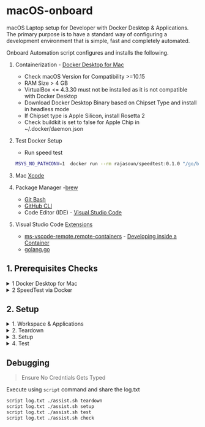 # macOS-onboard

macOS Laptop setup for Developer with Docker Desktop & Applications. The primary purpose is to have a standard way of configuring a development environment that is simple, fast and completely automated.

Onboard Automation script configures and installs the following.

1. Containerization - [Docker Desktop for Mac](https://docs.docker.com/desktop/mac/install/)
   - Check macOS Version for Compatibility >=10.15
   - RAM Size > 4 GB
   - VirtualBox <= 4.3.30 must not be installed as it is not compatible with Docker Desktop
   - Download Docker Desktop Binary based on Chipset Type and install in headless mode 
    - If Chipset type is Apple Silicon, install Rosetta 2
    - Check buildkit is set to false for Apple Chip in ~/.docker/daemon.json
1. Test Docker Setup 
    - Run speed test 
    
    ```sh
    MSYS_NO_PATHCONV=1  docker run --rm rajasoun/speedtest:0.1.0 "/go/bin/speedtest-go"
    ```

1. Mac [Xcode](https://developer.apple.com/xcode/)
1. Package Manager -[brew](https://brew.sh/)
   - [Git Bash](https://git-scm.com/)
   - [GitHub CLI](https://cli.github.com/)
   - Code Editor (IDE) - [Visual Studio Code](https://code.visualstudio.com/)
1. Visual Studio Code [Extensions](https://code.visualstudio.com/docs/editor/extension-marketplace)
   - [ms-vscode-remote.remote-containers](https://marketplace.visualstudio.com/items?itemName=ms-vscode-remote.remote-containers) - [Developing inside a Container](https://code.visualstudio.com/docs/remote/containers)
   - [golang.go](https://marketplace.visualstudio.com/items?itemName=golang.Go)

## 1. Prerequisites Checks

<details>
<summary>1 Docker Desktop for Mac</summary>
In macOS Terminal Window, Run Prerequisites Checks for Docker Desktop Installation

```sh
./assist.sh pre-checks
```
</details>

<details>
<summary>2 SpeedTest via Docker</summary>
In macOS Terminal Window, Run Prerequisites Checks for Docker

```sh
./assist.sh speed-test
```
</details>

## 2. Setup

<details>
<summary>1. Workspace & Applications</summary>
In macOS Terminal Window, Run following commands for workspace setup
```sh
mkdir -p workspace
cd workspace
git clone https://github.com/rajasoun/mac-onboard
cd mac-onboard
```
</details>

<details>
<summary>2. Teardown </summary>
In macOS Terminal Window, Run following command to teardown the existing setup
```sh
./assist.sh teardown # Will remove all packages
```
</details>

<details>
<summary>3. Setup </summary>
In macOS Terminal Window, Run following commands for application installation 
```sh
./assist.sh setup 
```
</details>

<details>
<summary>4. Test </summary>
In macOS Terminal Window, Run following commands for application installation 
```sh
./assist.sh test 
```
</details>

## Debugging

> Ensure No Credntials Gets Typed

Execute using `script` command and share the log.txt

```sh
script log.txt ./assist.sh teardown
script log.txt ./assist.sh setup
script log.txt ./assist.sh test
script log.txt ./assist.sh check
```
